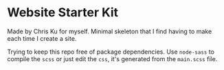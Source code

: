 Website Starter Kit
==============

Made by Chris Ku for myself. Minimal skeleton that I find having to make each time I create a site.

Trying to keep this repo free of package dependencies. Use `node-sass` to compile the `scss` or just edit the `css`, it's generated from the `main.scss` file.
